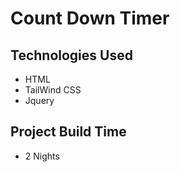 # Count Down Timer

## Technologies Used
- HTML
- TailWind CSS
- Jquery

## Project Build Time
- 2 Nights
